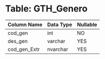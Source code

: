 # Table: GTH_Genero

| Column Name | Data Type | Nullable |
|-------------|-----------|----------|
| cod_gen | int | NO |
| des_gen | varchar | YES |
| cod_gen_Extr | nvarchar | YES |
